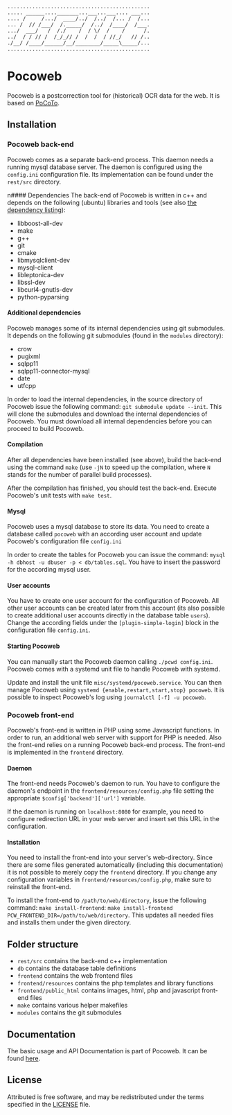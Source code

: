 ```
..............................................
..... ______...._______...___...___.... ___...
.... /     /.../  ____/../  /../  /... /  /...
... /  // /___/  /._____/  /../  /____/  /___.
.../  ___/   /  /./    /  / \/  /    /      /.
../  / / // /  /_/_// /  /  /  / //_/   // /..
./__/ /____/______/__/________/_____\_____/...
..............................................
```
# Pocoweb
Pocoweb is a postcorrection tool for (historical) OCR data for the web.
It is based on [PoCoTo](https://github.com/cisocrgroup/PoCoTo).

## Installation
### Pocoweb back-end
Pocoweb comes as a separate back-end process.
This daemon needs a running mysql database server.
The daemon is configured using the `config.ini` configuration file.
Its implementation can be found under the `rest/src` directory.

n#### Dependencies
The back-end of Pocoweb is written in c++ and depends on the following (ubuntu)
libraries and tools (see also [the dependency listing](misc/docker/pocoweb/dependencies)):
* libboost-all-dev
* make
* g++
* git
* cmake
* libmysqlclient-dev
* mysql-client
* libleptonica-dev
* libssl-dev
* libcurl4-gnutls-dev
* python-pyparsing

#### Additional dependencies
Pocoweb manages some of its internal dependencies using git submodules.
It depends on the following git submodules (found in the `modules` directory):
* crow
* pugixml
* sqlpp11
* sqlpp11-connector-mysql
* date
* utfcpp

In order to load the internal dependencies, in the source directory of
Pocoweb issue the following command: `git submodule update --init`.
This will clone the submodules and download the internal dependencies of
Pocoweb. You must download all internal dependencies before you can
proceed to build Pocoweb.

#### Compilation
After all dependencies have been installed (see above),
build the back-end using the command `make` (use `-jN` to speed up the
compilation, where `N` stands for the number of parallel build processes).

After the compilation has finished, you should test the back-end.
Execute Pocoweb's unit tests with `make test`.

#### Mysql
Pocoweb uses a mysql database to store its data.
You need to create a database called `pocoweb` with an according user account
and update Pocoweb's configuration file `config.ini`

In order to create the tables for Pocoweb you can issue the command:
`mysql -h dbhost -u dbuser -p < db/tables.sql`.
You have to insert the password for the according mysql user.

#### User accounts
You have to create one user account for the configuration of Pocoweb.
All other user accounts can be created later from this account
(its also possible to create additional user accounts directly
in the database table `users`).
Change the according fields under the `[plugin-simple-login]` block
in the configuration file `config.ini`.

#### Starting Pocoweb
You can manually start the Pocoweb daemon calling `./pcwd config.ini`.
Pocoweb comes with a systemd unit file to handle Pocoweb with systemd.

Update and install the unit file `misc/systemd/pocoweb.service`.
You can then manage Pocoweb using `systemd {enable,restart,start,stop} pocoweb`.
It is possible to inspect Pocoweb's log using `journalctl [-f] -u pocoweb`.

### Pocoweb front-end
Pocoweb's front-end is written in PHP using some Javascript functions.
In order to run, an additional web server with support for PHP is needed.
Also the front-end relies on a running Pocoweb back-end process.
The front-end is implemented in the `frontend` directory.

#### Daemon
The front-end needs Pocoweb's daemon to run.
You have to configure the daemon's endpoint in the `frontend/resources/config.php`
file setting the appropriate `$config['backend']['url']` variable.

If the daemon is running on `localhost:8080` for example,
you need to configure redirection URL in your web server and insert
set this URL in the configuration.

#### Installation
You need to install the front-end into your server's web-directory.
Since there are some files generated automatically (including this documentation)
it is not possible to merely copy the `frontend` directory.
If you change any configuration variables in `frontend/resources/config.php`,
make sure to reinstall the front-end.

To install the front-end to `/path/to/web/directory`,
issue the following command: `make install-frontend`:
`make install-frontend PCW_FRONTEND_DIR=/path/to/web/directory`.
This updates all needed files and installs them under the given directory.

## Folder structure
 * `rest/src` contains the back-end c++ implementation
 * `db` contains the database table definitions
 * `frontend` contains the web frontend files
 * `frontend/resources` contains the php templates and library functions
 * `frontend/public_html` contains images, html, php and javascript front-end files
 * `make` contains various helper makefiles
 * `modules` contains the git submodules

## Documentation
The basic usage and API Documentation is part of Pocoweb.
It can be found [here](frontend/public_html/doc.md).

## License

Attributed is free software, and may be redistributed under the terms specified in the [LICENSE] file.

[LICENSE]: /LICENSE
